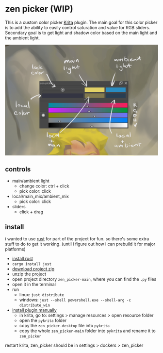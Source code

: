 # zen picker (WIP)

This is a custom color picker [Krita](https://krita.org/) plugin. The main goal
for this color picker is to add the ability to easily control saturation and
value for RGB sliders. Secondary goal is to get light and shadow color based on
the main light and the ambient light.

![zen_picker ui](./ui.png)

## controls
- main/ambient light
    - change color: ctrl + click
    - pick color: click
- local/main_mix/ambient_mix
    - pick color: click
- sliders
    - click + drag

## install

i wanted to use [rust](https://www.rust-lang.org/) for part of the project for
fun. so there's some extra stuff to do to get it working. (until i figure out
how i can prebuild it for major platforms)

- [install rust](https://www.rust-lang.org/tools/install)
- `cargo install just`
- [download project zip](https://github.com/l0l-studio/zen_picker/archive/refs/heads/main.zip)
- unzip the project
- open project directory `zen_picker-main`, where you can find the `.py` files
- open it in the terminal
- run
    - linux: `just distribute`
    - windows: `just --shell powershell.exe --shell-arg -c distribute_win`
- [install plugin manually](https://docs.krita.org/en/user_manual/python_scripting/install_custom_python_plugin.html#manually)
    - in krita, go to: settings > manage resources > open resource folder
    - open the `pykrita` folder
    - copy the `zen_picker.desktop` file into `pykrita`
    - copy the whole `zen_picker-main` folder into `pykrita` and rename it to `zen_picker`

restart krita, zen_picker should be in settings > dockers > zen_picker
